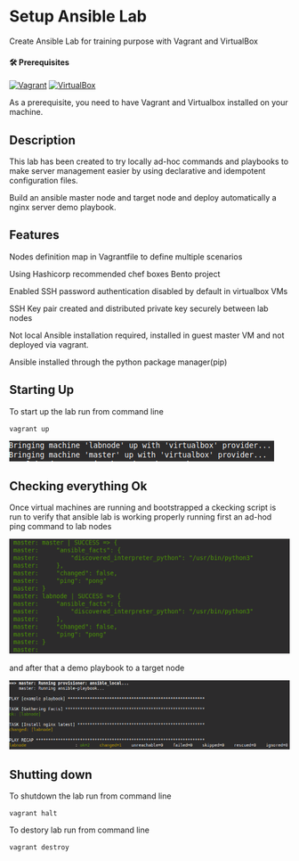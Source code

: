# Setup Ansible Lab
Create Ansible Lab for training purpose with Vagrant and VirtualBox

#### :hammer_and_wrench: Prerequisites

[![Vagrant](https://img.shields.io/badge/Vagrant-1868F2?style=for-the-badge&logo=Vagrant&logoColor=white)](https://www.vagrantup.com/)
[![VirtualBox](https://img.shields.io/badge/VirtualBox-21416b?style=for-the-badge&logo=VirtualBox&logoColor=white)](https://www.virtualbox.org/)

As a prerequisite, you need to have Vagrant and Virtualbox installed on your machine.

## Description
This lab has been created to try locally ad-hoc commands and playbooks to make server management easier by using declarative and idempotent configuration files.

Build an ansible master node and target node and deploy automatically a nginx server demo playbook.

## Features

Nodes definition map in Vagrantfile to define multiple scenarios

Using Hashicorp recommended chef boxes Bento project

Enabled SSH password authentication disabled by default in virtualbox VMs

SSH Key pair created and distributed private key securely between lab nodes

Not local Ansible installation required, installed in guest master VM and not deployed via vagrant.

Ansible installed through the python package manager(pip)

## Starting Up

To start up the lab run from command line

```shell
vagrant up

```
![image](images/startingup.png)

## Checking everything Ok

Once virtual machines are running and bootstrapped a ckecking script is run to verify that ansible lab is working properly running first an ad-hod ping command to lab nodes

![image](images/ad-hoc.png)

and after that a demo playbook to a target node

![image](images/playbook.png)

## Shutting down

To shutdown the lab run from command line

```shell
vagrant halt

```
To destory lab run from command line

```shell
vagrant destroy

```

